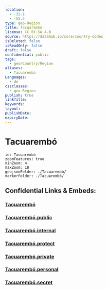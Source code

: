 ```yaml
---
location:
  - -32.1
  - -55.5
type: geo-Region
title: Tacuarembó
license: CC BY-SA 4.0
source: https://datahub.io/core/country-codes
isDeleted: false
isReadOnly: false
draft: false
confidential: public
tags:
  - geo/Country/Region
aliases:
  - Tacuarembó
Languages:
  - de
cssclasses:
  - geo-Region
publish: true
linkTitle:
keywords:
layout:
publishDate:
expiryDate:
---
```


# Tacuarembó

```leaflet
id: Tacuarembó
zoomFeatures: true 
minZoom: 4 
maxZoom: 18
geojsonFolder: ./Tacuarembó/
markerFolder: ./Tacuarembó/
```


## Confidential Links & Embeds: 

### [Tacuarembó](/_Standards/Earth/Continent/America~South/Uruguay/departments~Uruguay/Tacuarembó.md) 

### [Tacuarembó.public](/_public/Earth/Continent/America~South/Uruguay/departments~Uruguay/Tacuarembó.public.md) 

### [Tacuarembó.internal](/_internal/Earth/Continent/America~South/Uruguay/departments~Uruguay/Tacuarembó.internal.md) 

### [Tacuarembó.protect](/_protect/Earth/Continent/America~South/Uruguay/departments~Uruguay/Tacuarembó.protect.md) 

### [Tacuarembó.private](/_private/Earth/Continent/America~South/Uruguay/departments~Uruguay/Tacuarembó.private.md) 

### [Tacuarembó.personal](/_personal/Earth/Continent/America~South/Uruguay/departments~Uruguay/Tacuarembó.personal.md) 

### [Tacuarembó.secret](/_secret/Earth/Continent/America~South/Uruguay/departments~Uruguay/Tacuarembó.secret.md)


